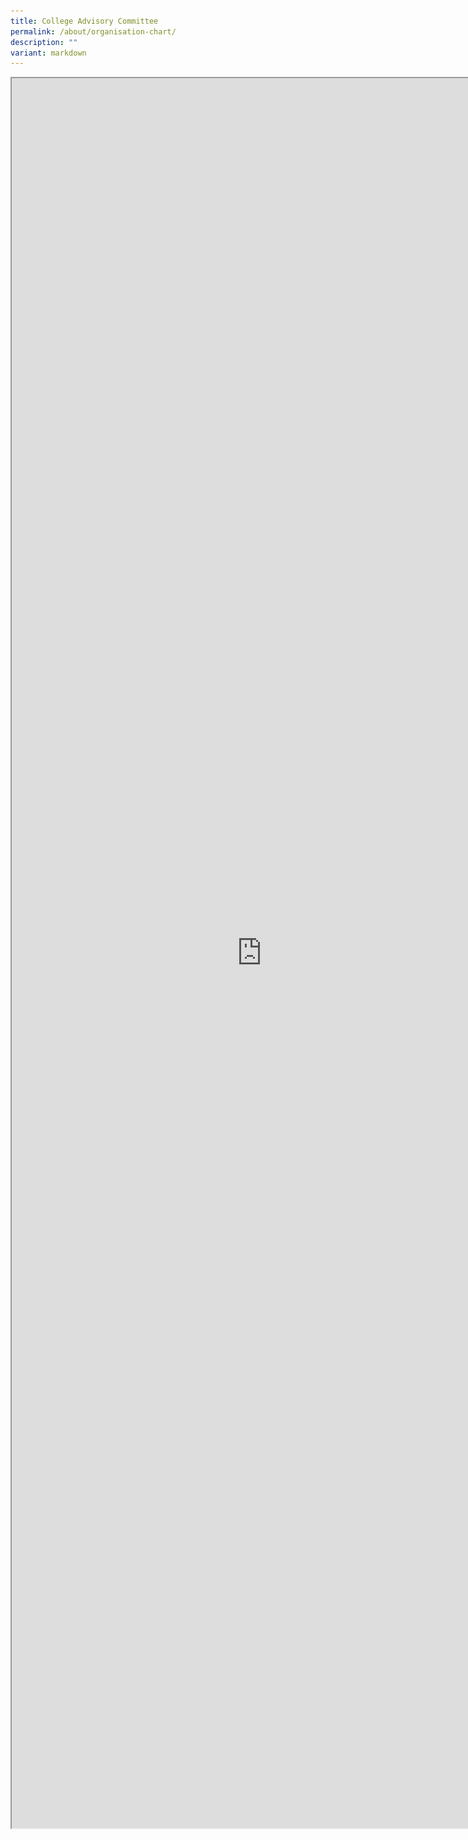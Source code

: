 ```yaml
---
title: College Advisory Committee
permalink: /about/organisation-chart/
description: ""
variant: markdown
---
```

<iframe src="https://docs.google.com/document/d/e/2PACX-1vQp59n9fJh0N-WYBsSrntg6k32tx1RTnK7C1Y0-jNkpYM0YL21yb4Vzfrfi8ESu7DbleqPcxH8jvwBb/pub?embedded=true" width="800px" height="2800px" scrolling="no"></iframe>




<div hidden="">
<figure>	
<img style="width: 100%" height="auto" width="100%" src="/images/About%20JPJC/Organisation%20Chart/JPJC%20Advisory%20Committee/Org_Chart_and_Partnerships_CAC.png">
</figure></div>
